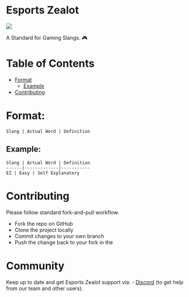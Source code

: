 # Esports Zealot

<p>
<img src="https://img.shields.io/badge/hacktoberfest-ff69b4">
</p>

A Standard for Gaming Slangs. :video_game:

# Table of Contents

- [Format](#format)
  - [Example](#example)
- [Contributing](#contributing)

# Format:

```
Slang | Actual Word | Definition
```

## Example:

```
Slang | Actual Word | Definition
------|-------------|-----------
EZ | Easy | Self Explanatory

```

# Contributing

Please follow standard fork-and-pull workflow.
- Fork the repo on GitHub
- Clone the project locally
- Commit changes to your own branch
- Push the change back to your fork in the

# Community

Keep up to date and get Esports Zealot support via:
    - [Discord](https://discord.gg/42pvfZ2) (to get help from our team and other users).
